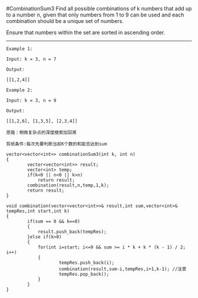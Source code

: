 #CombinationSum3
Find all possible combinations of k numbers that add up to a number n, 
given that only numbers from 1 to 9 can be used and each combination should be a unique set of numbers.

Ensure that numbers within the set are sorted in ascending order.


---


```
Example 1:

Input: k = 3, n = 7

Output:

[[1,2,4]]

Example 2:

Input: k = 3, n = 9

Output:

[[1,2,6], [1,3,5], [2,3,4]]

```
```
思路：稍微复杂点的深度搜索加回溯

剪纸条件:每次先要判断当前K个数的和能否达到sum

vector<vector<int>> combinationSum3(int k, int n) 
{
        vector<vector<int>> result;
        vector<int> temp;
        if(k<0 || n<0 || k>n)
            return result;
        combination(result,n,temp,1,k);
        return result;
}
    
void combination(vector<vector<int>>& result,int sum,vector<int>& tempRes,int start,int k)
{
        if(sum == 0 && k==0)
        {
            result.push_back(tempRes);
        }else if(k>0)
        {
            for(int i=start; i<=9 && sum >= i * k + k * (k - 1) / 2; i++)
            {
                    tempRes.push_back(i);
                    combination(result,sum-i,tempRes,i+1,k-1); //注意
                    tempRes.pop_back();
            }
        }
}
```